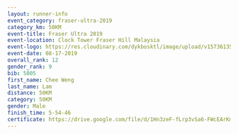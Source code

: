 ```yaml
---
layout: runner-info 
event_category: fraser-ultra-2019 
category_km: 50KM 
event-title: Fraser Ultra 2019 
event-location: Clock Tower Fraser Hill Malaysia 
event-logo: https://res.cloudinary.com/dykbosktl/image/upload/v1573613535/Logo/logo_mfst7w.jpg
event-date: 08-17-2019 
overall_rank: 12
gender_rank: 9
bib: 5005
first_name: Chee Weng
last_name: Lam
distance: 50KM
category: 50KM
gender: Male
finish_time: 5-54-46
certificate: https://drive.google.com/file/d/1Hn3zeF-fLrp3vSa6-FWcEArKmBj7BEpV/view?usp=sharing
---
```

